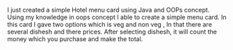 I just created a simple Hotel menu card using Java and OOPs concept. Using my knowledge in oops concept I able to create a simple menu card.
In this card I gave two options which is veg and non veg , In that there are several dishesh and there prices.
After selecting dishesh, it will count the money which you purchase and make the total.
